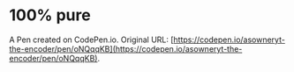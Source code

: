 # 100% pure

A Pen created on CodePen.io. Original URL: [https://codepen.io/asowneryt-the-encoder/pen/oNQqqKB](https://codepen.io/asowneryt-the-encoder/pen/oNQqqKB).

